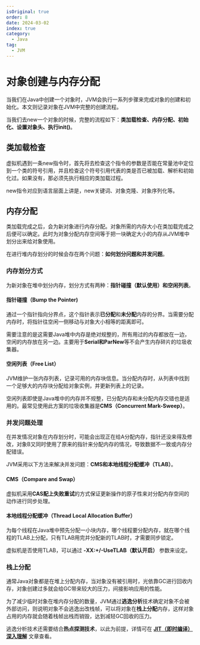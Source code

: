 ```yaml
---
isOriginal: true
order: 8
date: 2024-03-02
index: true
category:
  - Java
tag:
  - JVM
---
```


# 对象创建与内存分配

当我们在Java中创建一个对象时，JVM会执行一系列步骤来完成对象的创建和初始化。本文则记录对象在JVM中完整的创建流程。
<!-- more -->

当我们去new一个对象的时候，完整的流程如下：**类加载检查、内存分配、初始化、设置对象头、执行init()**。

## 类加载检查

虚拟机遇到一条new指令时，首先将去检查这个指令的参数是否能在常量池中定位到一个类的符号引用，并且检查这个符号引用代表的类是否已被加载、解析和初始化过。如果没有，那必须先执行相应的类加载过程。

new指令对应到语言层面上讲是，new关键词、对象克隆、对象序列化等。

## 内存分配

类加载完成之后，会为新对象进行内存分配。对象所需的内存大小在类加载完成之后便可以确定。此时为对象分配内存空间等于把一块确定大小的内存从JVM堆中划分出来给对象使用。

在进行堆内存划分的时候会存在两个问题：**如何划分问题和并发问题**。

### 内存划分方式

为新对象在堆中划分内存，划分方式有两种：**指针碰撞（默认使用）和空闲列表**。

#### 指针碰撞（Bump the Pointer)

通过一个指针指向分界点，这个指针表示**已分配**和**未分配**内存的分界。当需要分配内存时，将指针往空闲一侧移动与对象大小相等的距离即可。

需要注意的是这需要Java堆中内存是绝对规整的，所有用过的内存都放在一边，空闲的内存放在另一边。主要用于**Serial和ParNew**等不会产生内存碎片的垃圾收集器。

#### 空闲列表（Free List）

JVM维护一张内存列表，记录可用的内存块信息。当分配内存时，从列表中找到一个足够大的内存块分配给对象实例，并更新列表上的记录。

空闲列表即使是Java堆中的内存并不规整，已分配内存和未分配内存交错也是适用的。最常见使用此方案的垃圾收集器是**CMS（Concurrent
Mark-Sweep）**。

### 并发问题处理

在并发情况对象在内存划分时，可能会出现正在给A分配内存，指针还没来得及修改，对象B又同时使用了原来的指针来分配内存的情况，导致数据不一致或内存分配错误。

JVM采用以下方法来解决并发问题：**CMS和本地线程分配缓冲（TLAB）**。

#### CMS（Compare and Swap）

虚拟机采用**CAS配上失败重试**的方式保证更新操作的原子性来对分配内存空间的动作进行同步处理。

#### 本地线程分配缓冲（Thread Local Allocation Buffer）

为每个线程在Java堆中预先分配一小块内存，哪个线程要分配内存，就在哪个线程的TLAB上分配，只有TLAB用完并分配新的TLAB时，才需要同步锁定。

虚拟机是否使用TLAB，可以通过 **-XX:+/-UseTLAB（默认开启）** 参数来设定。

### 栈上分配

通常Java对象都是在堆上分配内存，当对象没有被引用时，光依靠GC进行回收内存，对象创建过多就会给GC带来较大的压力，间接影响应用的性能。

为了减少临时对象在堆内存分配的数量，JVM通过**逃逸分析**技术确定对象不会被外部访问，则说明对象不会逃逸出改栈帧，可以将对象在**栈上分配**内存，这样对象占用的内存就会随着栈帧出栈而销毁，达到减轻GC回收的压力。

逃逸分析技术还需要结合**热点探测技术**，以此为前提，详情可在 **[JIT（即时编译）深入理解](./2311221518.md)** 文章查看。